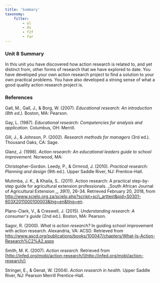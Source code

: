 ```yaml
---
title: 'Summary'
taxonomy:
    filter:
        - ol
        - ds
        - f2f
        - far
---
```


### Unit 8 Summary

In this unit you have discovered how action research is related to, and yet distinct from, other forms of research that we have explored to date. You have developed your own action research project to find a solution to your own practical problems.  You have also developed a strong sense of what a good quality action research project is.  



### References

Gall, M., Gall, J., & Borg, W. (2007). _Educational research: An introduction (8th ed.)._ Boston, MA: Pearson.

Gay, L. (1987). _Educational research: Competencies for analysis and application._ Columbus, OH: Merrill.

Gill, J., & Johnson, P. (2002). _Research methods for managers_ (3rd ed.). Thousand Oaks, CA: Sage.

Glanz, J. (1998). _Action research: An educational leaders guide to school improvement._ Norwood, MA:

Christopher-Gordon. Leedy, P., & Ormrod, J. (2010). _Practical research: Planning and design_ (9th ed.). Upper Saddle River, NJ: Prentice-Hall.

Mutimba, J. K., & Khaila, S.. (2011). Action research: A practical step-by-step guide for agricultural extension professionals. _South African Journal of Agricultural Extension _, _39_(1), 26-34. Retrieved February 20, 2018, from http://www.scielo.org.za/scielo.php?script=sci\_arttext&pid=S0301-603X2011000100003&lng=en&tlng=en.

Plano-Clark, V., & Creswell, J. (2015). _Understanding research: A consumer's guide_ (2nd ed.). Boston, MA: Pearson.

Sagor, R. (2000). _What is action research?_ In guiding school improvement with action research. Alexandria, VA: ACSD. Retrieved from http://www.ascd.org/publications/books/100047/chapters/What-Is-Action-Research%C2%A2.aspx

Smith, M. K. (2007). _Action research._ Retrieved from [http://infed.org/mobi/action-research/](http://infed.org/mobi/action-research/)

Stringer, E., & Genat, W. (2004). _Action research in health._ Upper Saddle River, NJ: Pearson Merrill Prentice-Hall.
